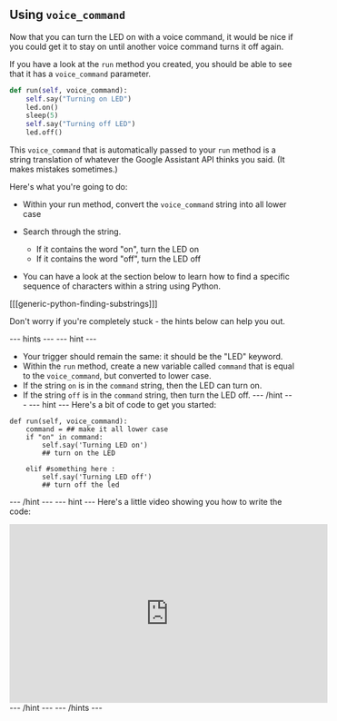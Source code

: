 ## Using `voice_command`

Now that you can turn the LED on with a voice command, it would be nice if you could get it to stay on until another voice command turns it off again.

If you have a look at the `run` method you created, you should be able to see that it has a `voice_command` parameter.

```python
def run(self, voice_command):
	self.say("Turning on LED")
	led.on()
	sleep(5)
	self.say("Turning off LED")
	led.off()
```

This `voice_command` that is automatically passed to your `run` method is a string translation of whatever the Google Assistant API thinks you said. (It makes mistakes sometimes.)

Here's what you're going to do:

- Within your run method, convert the `voice_command` string into all lower case
- Search through the string.
    - If it contains the word "on", turn the LED on
    - If it contains the word "off", turn the LED off

- You can have a look at the section below to learn how to find a specific sequence of characters within a string using Python.

[[[generic-python-finding-substrings]]]

Don't worry if you're completely stuck - the hints below can help you out.

--- hints --- --- hint ---
- Your trigger should remain the same: it should be the "LED" keyword.
- Within the `run` method, create a new variable called `command` that is equal to the `voice_command`, but converted to lower case.
- If the string `on` is in the `command` string, then the LED can turn on.
- If the string `off` is in the `command` string, then turn the LED off.
--- /hint --- --- hint ---
Here's a bit of code to get you started:
``` pyton
def run(self, voice_command):
	command = ## make it all lower case
	if "on" in command:
		self.say('Turning LED on')
		## turn on the LED

	elif #something here :
		self.say('Turning LED off')
		## turn off the led
```
--- /hint --- --- hint ---
Here's a little video showing you how to write the code:
<iframe width="560" height="315" src="https://www.youtube.com/embed/9qVe9gjCSKE" frameborder="0" allowfullscreen></iframe>
--- /hint --- --- /hints ---

